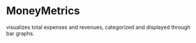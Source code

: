 # MoneyMetrics
visualizes total expenses and revenues, categorized and displayed through bar graphs. 
